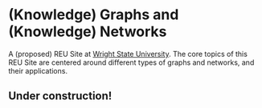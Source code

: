 # (Knowledge) Graphs and (Knowledge) Networks
A (proposed) REU Site at [Wright State University](https://wrighte.edu/). The core topics of this REU Site are centered around different types of graphs and networks, and their applications.

## Under construction!
